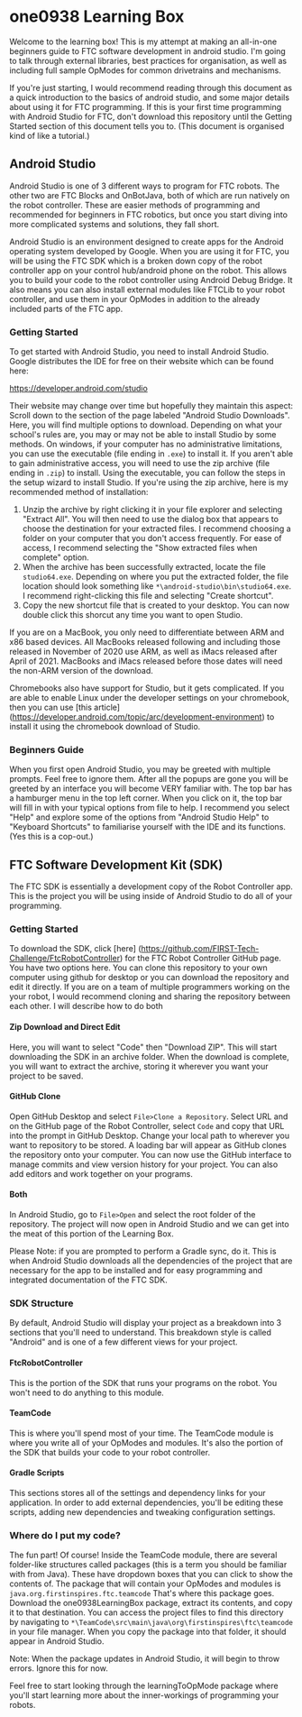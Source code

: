 # one0938 Learning Box

Welcome to the learning box! This is my attempt at making an all-in-one beginners guide to FTC 
software development in android studio. I'm going to talk through external libraries, best practices
for organisation, as well as including full sample OpModes for common drivetrains and mechanisms.

If you're just starting, I would recommend reading through this document as a quick introduction to
the basics of android studio, and some major details about using it for FTC programming. If this is
your first time programming with Android Studio for FTC, don't download this repository until the
Getting Started section of this document tells you to. (This document is organised kind of like a
tutorial.)

## Android Studio

Android Studio is one of 3 different ways to program for FTC robots. The other two are FTC Blocks
and OnBotJava, both of which are run natively on the robot controller. These are easier methods of
programming and recommended for beginners in FTC robotics, but once you start diving into more
complicated systems and solutions, they fall short.

Android Studio is an environment designed to create apps for the Android operating system developed
by Google. When you are using it for FTC, you will be using the FTC SDK which is a broken down copy
of the robot controller app on your control hub/android phone on the robot. This allows you to build
your code to the robot controller using Android Debug Bridge. It also means you can also
install external modules like FTCLib to your robot controller, and use them in your OpModes in
addition to the already included parts of the FTC app.

### Getting Started

To get started with Android Studio, you need to install Android Studio. Google distributes the IDE
for free on their website which can be found here:

https://developer.android.com/studio

Their website may change over time but hopefully they maintain this aspect: Scroll down to the
section of the page labeled "Android Studio Downloads". Here, you will find multiple options to
download. Depending on what your school's rules are, you may or may not be able to install Studio
by some methods. On windows, if your computer has no administrative limitations, you can use the
executable (file ending in `.exe`) to install it. If you aren't able to gain administrative access,
you will need to use the zip archive (file ending in `.zip`) to install. Using the executable, you
can follow the steps in the setup wizard to install Studio. If you're using the zip archive, here is
my recommended method of installation:

1. Unzip the archive by right clicking it in your file explorer and selecting "Extract All". You
will then need to use the dialog box that appears to choose the destination for your extracted 
files. I recommend choosing a folder on your computer that you don't access frequently. For ease of
access, I recommend selecting the "Show extracted files when complete" option.
2. When the archive has been successfully extracted, locate the file `studio64.exe`. Depending on
where you put the extracted folder, the file location should look something like
`*\android-studio\bin\studio64.exe`. I recommend right-clicking this file and selecting "Create
shortcut".
3. Copy the new shortcut file that is created to your desktop. You can now double click this shorcut
any time you want to open Studio.

If you are on a MacBook, you only need to differentiate between ARM and x86 based devices. All 
MacBooks released following and including those released in November of 2020 use ARM, as well as
iMacs released after April of 2021. MacBooks and iMacs released before those dates will need the
non-ARM version of the download.

Chromebooks also have support for Studio, but it gets complicated. If you are able to enable Linux
under the developer settings on your chromebook, then you can use
[this article] (https://developer.android.com/topic/arc/development-environment) to install it using
the chromebook download of Studio.

### Beginners Guide
When you first open Android Studio, you may be greeted with multiple prompts. Feel free to ignore
them. After all the popups are gone you will be greeted by an interface you will become VERY
familiar with. The top bar has a hamburger menu in the top left corner. When you click on it, the
top bar will fill in with your typical options from file to help. I recommend you select "Help" and
explore some of the options from "Android Studio Help" to "Keyboard Shortcuts" to familiarise
yourself with the IDE and its functions. (Yes this is a cop-out.)

## FTC Software Development Kit (SDK)

The FTC SDK is essentially a development copy of the Robot Controller app. This is the project you 
will be using inside of Android Studio to do all of your programming.

### Getting Started

To download the SDK, click [here] (https://github.com/FIRST-Tech-Challenge/FtcRobotController) for
the FTC Robot Controller GitHub page. You have two options here. You can clone this repository to 
your own computer using github for desktop or you can download the repository and edit it directly.
If you are on a team of multiple programmers working on the your robot, I would recommend cloning
and sharing the repository between each other. I will describe how to do both

#### Zip Download and Direct Edit

Here, you will want to select "Code" then "Download ZIP". This
will start downloading the SDK in an archive folder. When the download is complete, you will want to
extract the archive, storing it wherever you want your project to be saved.

#### GitHub Clone

Open GitHub Desktop and select `File>Clone a Repository`. Select URL and on the GitHub page of the 
Robot Controller, select `Code` and copy that URL into the prompt in GitHub Desktop. Change your
local path to wherever you want to repository to be stored. A loading bar will appear as GitHub
clones the repository onto your computer. You can now use the GitHub interface to manage commits and
view version history for your project. You can also add editors and work together on your programs.

#### Both

In Android Studio, go to `File>Open` and select the root folder of the repository. The project will
now open in Android Studio and we can get into the meat of this portion of the Learning Box.

Please Note: if you are prompted to perform a Gradle sync, do it. This is when Android Studio
downloads all the dependencies of the project that are necessary for the app to be installed and for
easy programming and integrated documentation of the FTC SDK.

### SDK Structure

By default, Android Studio will display your project as a breakdown into 3 sections that you'll need
to understand. This breakdown style is called "Android" and is one of a few different views for your
project.

#### FtcRobotController

This is the portion of the SDK that runs your programs on the robot. You won't need to do anything
to this module.

#### TeamCode

This is where you'll spend most of your time. The TeamCode module is where you write all of your
OpModes and modules. It's also the portion of the SDK that builds your code to your robot
controller.

#### Gradle Scripts

This sections stores all of the settings and dependency links for your application. In order to add
external dependencies, you'll be editing these scripts, adding new dependencies and tweaking
configuration settings.

### Where do I put my code?

The fun part! Of course! Inside the TeamCode module, there are several folder-like structures called
packages (this is a term you should be familiar with from Java). These have dropdown boxes that you 
can click to show the contents of. The package that will contain your OpModes and modules is
`java.org.firstinspires.ftc.teamcode` That's where this package goes. Download the
one0938LearningBox package, extract its contents, and copy it to that destination. You can access
the project files to find this directory by navigating to
`*\TeamCode\src\main\java\org\firstinspires\ftc\teamcode` in your file manager. When you copy the 
package into that folder, it should appear in Android Studio.

Note: When the package updates in Android Studio, it will begin to throw errors. Ignore this for
now.

Feel free to start looking through the learningToOpMode package where you'll start learning more
about the inner-workings of programming your robots.